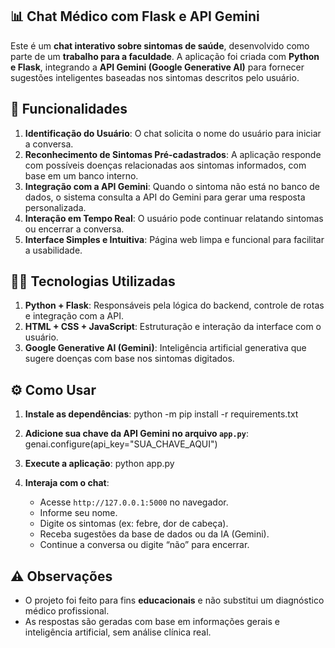 ## 📊 Chat Médico com Flask e API Gemini 

Este é um **chat interativo sobre sintomas de saúde**, desenvolvido como parte de um **trabalho para a faculdade**. A aplicação foi criada com **Python e Flask**, integrando a **API Gemini (Google Generative AI)** para fornecer sugestões inteligentes baseadas nos sintomas descritos pelo usuário.

## 🧠 Funcionalidades

1. **Identificação do Usuário**: O chat solicita o nome do usuário para iniciar a conversa.
2. **Reconhecimento de Sintomas Pré-cadastrados**: A aplicação responde com possíveis doenças relacionadas aos sintomas informados, com base em um banco interno.
3. **Integração com a API Gemini**: Quando o sintoma não está no banco de dados, o sistema consulta a API do Gemini para gerar uma resposta personalizada.
4. **Interação em Tempo Real**: O usuário pode continuar relatando sintomas ou encerrar a conversa.
5. **Interface Simples e Intuitiva**: Página web limpa e funcional para facilitar a usabilidade.

## 🧑‍💻 Tecnologias Utilizadas

1. **Python + Flask**: Responsáveis pela lógica do backend, controle de rotas e integração com a API.
2. **HTML + CSS + JavaScript**: Estruturação e interação da interface com o usuário.
3. **Google Generative AI (Gemini)**: Inteligência artificial generativa que sugere doenças com base nos sintomas digitados.

## ⚙️ Como Usar

1. **Instale as dependências**:
   python -m pip install -r requirements.txt


2. **Adicione sua chave da API Gemini no arquivo `app.py`**:
   genai.configure(api_key="SUA_CHAVE_AQUI")


3. **Execute a aplicação**:
   python app.py
 

4. **Interaja com o chat**:
   - Acesse `http://127.0.0.1:5000` no navegador.
   - Informe seu nome.
   - Digite os sintomas (ex: febre, dor de cabeça).
   - Receba sugestões da base de dados ou da IA (Gemini).
   - Continue a conversa ou digite “não” para encerrar.

## ⚠️ Observações

- O projeto foi feito para fins **educacionais** e não substitui um diagnóstico médico profissional.
- As respostas são geradas com base em informações gerais e inteligência artificial, sem análise clínica real.


